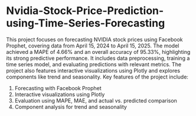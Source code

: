 # Nvidia-Stock-Price-Prediction-using-Time-Series-Forecasting
This project focuses on forecasting NVIDIA stock prices using Facebook Prophet, covering data from April 15, 2024 to April 15, 2025. The model achieved a MAPE of 4.66% and an overall accuracy of 95.33%, highlighting its strong predictive performance. It includes data preprocessing, training a time series model, and evaluating predictions with relevant metrics. The project also features interactive visualizations using Plotly and explores components like trend and seasonality. Key features of the project include:
1. Forecasting with Facebook Prophet
2. Interactive visualizations using Plotly
3. Evaluation using MAPE, MAE, and actual vs. predicted comparison
4. Component analysis for trend and seasonality
